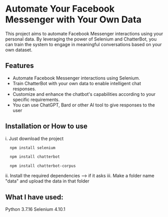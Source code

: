

# Automate Your Facebook Messenger with Your Own Data

This project aims to automate Facebook Messenger interactions using your personal data. By leveraging the power of Selenium and ChatterBot, you can train the system to engage in meaningful conversations based on your own dataset.

## Features

- Automate Facebook Messenger interactions using Selenium.
- Train ChatterBot with your own data to enable intelligent chat responses.
- Customize and enhance the chatbot's capabilities according to your specific requirements.
- You can use ChatGPT, Bard or other AI tool to give responses to the user

## Installation or How to use

i. Just download the project 

```bash
  npm install selenium
```
```bash
  npm install chatterbot
```
```bash
  npm install chatterbot-corpus
```

ii. Install the required dependencies --> if it asks
iii. Make a folder name "data" and upload the data in that folder


## What I have used:
Python 3.7.16
Selenium 4.10.1
